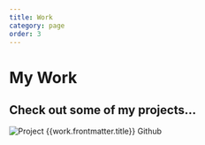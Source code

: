 ```yaml
---
title: Work
category: page
order: 3
---
```

<main>
<h1>
    My
    <span class="text-secondary">Work</span>
</h1>
<h2>
    Check out some of my projects...
</h2>
<div class="projects">
    <div class="item" v-for="work in works">
        <router-link tag="a" :to="work.path">
            <img :src = 'work.frontmatter.img' alt="Project">
        </router-link>
        <router-link tag="a" :to="work.path" class="btn-light">
            <i class="fas fa-eye"></i> {{work.frontmatter.title}} 
        </router-link>
        <a :href="work.frontmatter.extLink" target="_blank" class="btn-dark">
            <i class="fab fa-github"></i> Github
        </a>
    </div>    
</div>
</main>

<script>
export default {
  data () {
    return {
      works: []
    }
  },
  mounted() {
    this.works = this.filterWork();
  },
  methods: {
    filterWork() {
      let works = this.$site.pages
      let result = works.filter( work => work.frontmatter.category === 'portfolio')
      return result
    }
  }
}
</script>